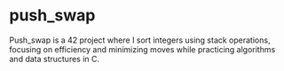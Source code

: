 # push_swap
Push_swap is a 42 project where I sort integers using stack operations, focusing on efficiency and minimizing moves while practicing algorithms and data structures in C.

